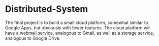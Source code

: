 # Distributed-System
The final project is to build a small cloud platform, somewhat similar to Google Apps, but obviously with fewer features. The cloud platform will have a webmail service, analogous to Gmail, as well as a storage service, analogous to Google Drive.
